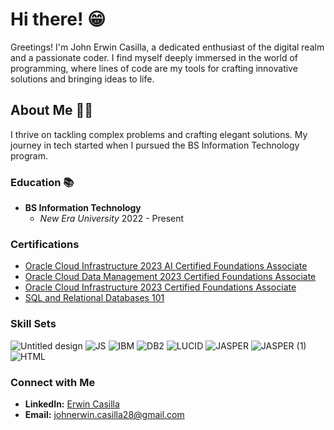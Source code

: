 # Hi there! 😁
Greetings! I'm John Erwin Casilla, a dedicated enthusiast of the digital realm and a passionate coder. I find myself deeply immersed in the world of programming, where lines of code are my tools for crafting innovative solutions and bringing ideas to life.
## About Me 👨‍💻
I thrive on tackling complex problems and crafting elegant solutions. My journey in tech started when I pursued the BS Information Technology program.

### Education 📚
- **BS Information Technology**
  - *New Era University* 2022 - Present

### Certifications
- [Oracle Cloud Infrastructure 2023 AI Certified Foundations Associate](Certification_Link_1)
- [Oracle Cloud Data Management 2023 Certified Foundations Associate](https://catalog-education.oracle.com/pls/certview/sharebadge?id=55184B67615E5F23748D2BA243767AF547D932E520738F012C7FCA2677C6AC7B&fbclid=IwAR2i9PKPD5JTsCscwW2n6EEp2J5xYo7AEzulKm6kTy9pHAxXs_C0xy1dxqk)
- [Oracle Cloud Infrastructure 2023 Certified Foundations Associate](https://catalog-education.oracle.com/pls/certview/sharebadge?id=4C906D906DABB047762DB47BBE8B160670845CF40318158AA3AF07F7A80D67DE&fbclid=IwAR2ZtLih86MB6BmEjh6AWvnFezd3YsK-YXwXJYBG3KLSDOg2TrXZiDZNhPI)
- [SQL and Relational Databases 101](https://courses.cognitiveclass.ai/certificates/a3768491da684c76925f60017234806f)

### Skill Sets
![Untitled design](https://github.com/JohnErwinCasilla/DerkCraftsTech/assets/152262067/9335b479-7479-4e49-bd31-d79190d9c56f) ![JS](https://github.com/JohnErwinCasilla/DerkCraftsTech/assets/152262067/fe19bb27-f9d1-4e1b-8b0e-f9fea72c34a4) ![IBM](https://github.com/JohnErwinCasilla/DerkCraftsTech/assets/152262067/4fdb1b09-36d4-404a-8f4f-5b4f64f84962) ![DB2](https://github.com/JohnErwinCasilla/DerkCraftsTech/assets/152262067/ec8cfc72-2bfe-4f84-8fc7-ed9c4aecb0c0) ![LUCID](https://github.com/JohnErwinCasilla/DerkCraftsTech/assets/152262067/eba01deb-f1a1-4245-a5ca-bf66416eb1e5) ![JASPER](https://github.com/JohnErwinCasilla/DerkCraftsTech/assets/152262067/dcc600f3-5d25-4757-99d8-18652529e6b8) ![JASPER (1)](https://github.com/JohnErwinCasilla/DerkCraftsTech/assets/152262067/4d624072-b22d-47f7-be16-680d83f2d069) ![HTML](https://github.com/JohnErwinCasilla/DerkCraftsTech/assets/152262067/40155f7a-b70f-4a14-9b75-ae27493a8edd)

### Connect with Me
- **LinkedIn:** [Erwin Casilla](https://www.linkedin.com/in/erwin-casilla-66bb362a1/)
- **Email:** johnerwin.casilla28@gmail.com

